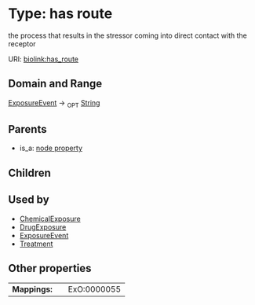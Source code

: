 
# Type: has route


the process that results in the stressor coming into direct contact with the receptor

URI: [biolink:has_route](https://w3id.org/biolink/vocab/has_route)


## Domain and Range

[ExposureEvent](ExposureEvent.md) ->  <sub>OPT</sub> [String](types/String.md)

## Parents

 *  is_a: [node property](node_property.md)

## Children


## Used by

 * [ChemicalExposure](ChemicalExposure.md)
 * [DrugExposure](DrugExposure.md)
 * [ExposureEvent](ExposureEvent.md)
 * [Treatment](Treatment.md)

## Other properties

|  |  |  |
| --- | --- | --- |
| **Mappings:** | | ExO:0000055 |

